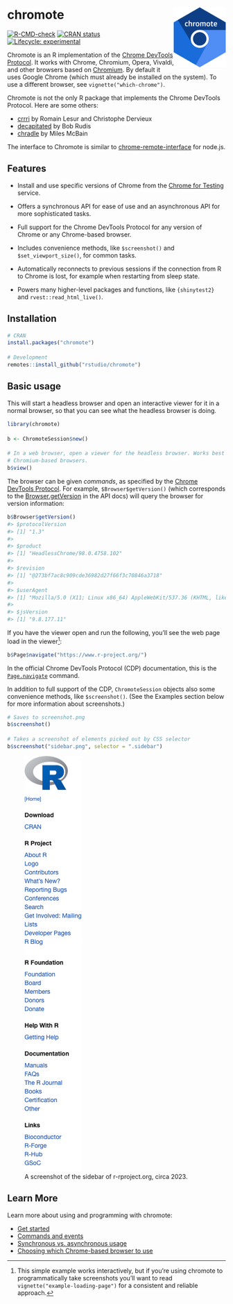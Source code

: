 
<!-- README.md is generated from README.Rmd. Please edit that file -->
<!-- Do not run R chunks that print any session information.
     This produces unstable output.
     Instead, copy output from a local execution
     Still use README.Rmd to get special UTF-8 chars from pandoc -->

# chromote <a href="https://rstudio.github.io/chromote"><img src="man/figures/logo.png" align="right" height="138" alt="chromote website" /></a>

<!-- badges: start -->

[![R-CMD-check](https://github.com/rstudio/chromote/actions/workflows/R-CMD-check.yaml/badge.svg)](https://github.com/rstudio/chromote/actions)
[![CRAN
status](https://www.r-pkg.org/badges/version/chromote)](https://CRAN.R-project.org/package=chromote)
[![Lifecycle:
experimental](https://img.shields.io/badge/lifecycle-experimental-orange.svg)](https://lifecycle.r-lib.org/articles/stages.html#experimental)
<!-- badges: end -->

Chromote is an R implementation of the [Chrome DevTools
Protocol](https://chromedevtools.github.io/devtools-protocol/). It works
with Chrome, Chromium, Opera, Vivaldi, and other browsers based on
[Chromium](https://www.chromium.org/). By default it uses Google Chrome
(which must already be installed on the system). To use a different
browser, see `vignette("which-chrome")`.

Chromote is not the only R package that implements the Chrome DevTools
Protocol. Here are some others:

- [crrri](https://github.com/RLesur/crrri) by Romain Lesur and
  Christophe Dervieux
- [decapitated](https://github.com/hrbrmstr/decapitated/) by Bob Rudis
- [chradle](https://github.com/milesmcbain/chradle) by Miles McBain

The interface to Chromote is similar to
[chrome-remote-interface](https://github.com/cyrus-and/chrome-remote-interface)
for node.js.

## Features

- Install and use specific versions of Chrome from the [Chrome for
  Testing](https://googlechromelabs.github.io/chrome-for-testing)
  service.

- Offers a synchronous API for ease of use and an asynchronous API for
  more sophisticated tasks.

- Full support for the Chrome DevTools Protocol for any version of
  Chrome or any Chrome-based browser.

- Includes convenience methods, like `$screenshot()` and
  `$set_viewport_size()`, for common tasks.

- Automatically reconnects to previous sessions if the connection from R
  to Chrome is lost, for example when restarting from sleep state.

- Powers many higher-level packages and functions, like `{shinytest2}`
  and `rvest::read_html_live()`.

## Installation

``` r
# CRAN
install.packages("chromote")

# Development
remotes::install_github("rstudio/chromote")
```

## Basic usage

This will start a headless browser and open an interactive viewer for it
in a normal browser, so that you can see what the headless browser is
doing.

``` r
library(chromote)

b <- ChromoteSession$new()

# In a web browser, open a viewer for the headless browser. Works best with
# Chromium-based browsers.
b$view()
```

The browser can be given *commands*, as specified by the [Chrome
DevTools Protocol](https://chromedevtools.github.io/devtools-protocol/).
For example, `$Browser$getVersion()` (which corresponds to the
[Browser.getVersion](https://chromedevtools.github.io/devtools-protocol/tot/Browser/#method-getVersion)
in the API docs) will query the browser for version information:

``` r
b$Browser$getVersion()
#> $protocolVersion
#> [1] "1.3"
#>
#> $product
#> [1] "HeadlessChrome/98.0.4758.102"
#>
#> $revision
#> [1] "@273bf7ac8c909cde36982d27f66f3c70846a3718"
#>
#> $userAgent
#> [1] "Mozilla/5.0 (X11; Linux x86_64) AppleWebKit/537.36 (KHTML, like Gecko) HeadlessChrome/98.0.4758.102 Safari/537.36"
#>
#> $jsVersion
#> [1] "9.8.177.11"
```

If you have the viewer open and run the following, you’ll see the web
page load in the viewer[^1]:

``` r
b$Page$navigate("https://www.r-project.org/")
```

In the official Chrome DevTools Protocol (CDP) documentation, this is
the
[`Page.navigate`](https://chromedevtools.github.io/devtools-protocol/tot/Page/#method-navigate)
command.

In addition to full support of the CDP, `ChromoteSession` objects also
some convenience methods, like `$screenshot()`. (See the Examples
section below for more information about screenshots.)

``` r
# Saves to screenshot.png
b$screenshot()

# Takes a screenshot of elements picked out by CSS selector
b$screenshot("sidebar.png", selector = ".sidebar")
```

<figure>
<img src="man/figures/sidebar.png"
alt="A screenshot of the sidebar of r-rproject.org, circa 2023." />
<figcaption aria-hidden="true">A screenshot of the sidebar of
r-rproject.org, circa 2023.</figcaption>
</figure>

## Learn More

Learn more about using and programming with chromote:

- [Get started](https://rstudio.github.io/articles/chromote.html)
- [Commands and
  events](https://rstudio.github.io/articles/articles/commands-and-events.html)
- [Synchronous vs. asynchronous
  usage](https://rstudio.github.io/articles/articles/sync-async.html)
- [Choosing which Chrome-based browser to
  use](https://rstudio.github.io/articles/articles/which-chrome.html)

[^1]: This simple example works interactively, but if you’re using
    chromote to programmatically take screenshots you’ll want to read
    `vignette("example-loading-page")` for a consistent and reliable
    approach.
